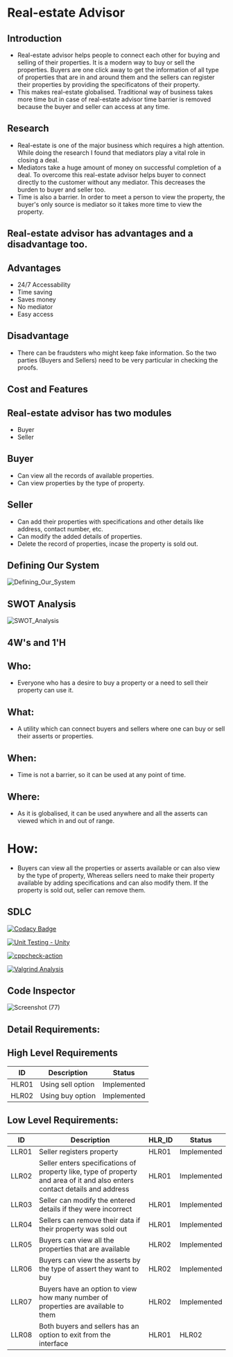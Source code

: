 # Real-estate Advisor

## Introduction 

* Real-estate advisor helps people to connect each other for buying and selling of their properties. It is a modern way to buy or sell the properties. Buyers are one click away to get the information of all type of properties that are in and around them and the sellers can register their properties by providing the specificatons of their property.
* This makes real-estate globalised. Traditional way of business takes more time but in case of real-estate advisor time barrier is removed because the buyer and seller can access at any time.

## Research

* Real-estate is one of the major business which requires a high attention. While doing the research I found that mediators play a vital role in closing a deal.
* Mediators take a huge amount of money on successful completion of a deal. To overcome this real-estate advisor helps buyer to connect directly to the customer without any mediator. This decreases the burden to buyer and seller too. 
* Time is also a barrier. In order to meet a person to view the property, the buyer's only source is mediator so it takes more time to view the property.

## Real-estate advisor has advantages and a disadvantage too.

## Advantages
* 24/7 Accessability
* Time saving
* Saves money
* No mediator
* Easy access

## Disadvantage
* There can be fraudsters who might keep fake information. So the two parties (Buyers and Sellers) need to be very particular in checking the proofs.

## Cost and Features
## Real-estate advisor has two modules

* Buyer
* Seller
## Buyer

* Can view all the records of available properties.
* Can view properties by the type of property.

## Seller

* Can add their properties with specifications and other details like address, contact number, etc.
* Can modify the added details of properties.
* Delete the record of properties, incase the property is sold out.

## Defining Our System
![Defining_Our_System](https://user-images.githubusercontent.com/62828197/153243416-66ab0fea-7825-4972-97cc-630b1e6241e0.jpg)

## SWOT Analysis
![SWOT_Analysis](https://user-images.githubusercontent.com/62828197/153243800-49494d9c-bdcf-47df-ac2a-727dc0ec42b0.jpg)

## 4W's and 1'H

## Who:

* Everyone who has a desire to buy a property or a need to sell their property can use it.

## What:

* A utility which can connect buyers and sellers where one can buy or sell their asserts or properties.

## When:

* Time is not a barrier, so it can be used at any point of time.

## Where:

* As it is globalised, it can be used anywhere and all the asserts can viewed which in and out of range.

# How:

* Buyers can view all the properties or asserts available or can also view by the type of property, Whereas sellers need to make their property available by adding specifications and can also modify them. If the property is sold out, seller can remove them.

## SDLC
[![Codacy Badge](https://app.codacy.com/project/badge/Grade/14ec34075e674a32a80a4dcb6a5481fa)](https://www.codacy.com/gh/yuthrick/M1_Real-Estate-Advisor_Util/dashboard?utm_source=github.com&amp;utm_medium=referral&amp;utm_content=yuthrick/M1_Real-Estate-Advisor_Util&amp;utm_campaign=Badge_Grade)

[![Unit Testing - Unity](https://github.com/yuthrick/M1_Real-Estate-Advisor_Util/actions/workflows/C-build.yml/badge.svg)](https://github.com/yuthrick/M1_Real-Estate-Advisor_Util/actions/workflows/C-build.yml)

[![cppcheck-action](https://github.com/yuthrick/M1_Real-Estate-Advisor_Util/actions/workflows/create%20cppcheck.yml/badge.svg)](https://github.com/yuthrick/M1_Real-Estate-Advisor_Util/actions/workflows/create%20cppcheck.yml)
 
 [![Valgrind Analysis](https://github.com/yuthrick/M1_Real-Estate-Advisor_Util/actions/workflows/create%20valgrind.yml/badge.svg)](https://github.com/yuthrick/M1_Real-Estate-Advisor_Util/actions/workflows/create%20valgrind.yml)

## Code Inspector
![Screenshot (77)](https://user-images.githubusercontent.com/62828197/153440013-352733fe-c646-4b34-8fb1-e0e5e2a3c7ef.png)

## Detail Requirements:

## High Level Requirements

| ID | Description | Status |
| ---- | --------- | ----- |
| HLR01 |	Using sell option | Implemented |
| HLR02	| Using buy option | Implemented |

## Low Level Requirements:

| ID |	Description |	HLR_ID |	Status |
| --- | ----------------- | ----- | ------ |
| LLR01 |	Seller registers property |	HLR01 |	Implemented |
| LLR02 |	Seller enters specifications of property like, type of property and area of it and also enters contact details and address |	HLR01 |	Implemented |
| LLR03 |	Seller can modify the entered details if they were incorrect |	HLR01 |	Implemented |
| LLR04 |	Sellers can remove their data if their property was sold out |	HLR01 |	Implemented |
| LLR05 |	Buyers can view all the properties that are available | HLR02 |	Implemented |
| LLR06 |	Buyers can view the asserts by the type of assert they want to buy |	HLR02 |	Implemented |
| LLR07 |	Buyers have an option to view how many number of properties are available to them |	HLR02 |	Implemented |
| LLR08	| Both buyers and sellers has an option to exit from the interface |	HLR01 | HLR02 |	Implemented |

